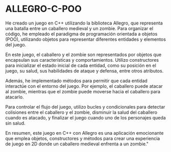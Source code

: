 # ALLEGRO-C-POO
He creado un juego en C++ utilizando la biblioteca Allegro, que representa una batalla entre un caballero medieval y un zombie. Para organizar el código, he empleado el paradigma de programación orientada a objetos (POO), utilizando objetos para representar diferentes entidades y elementos del juego.

En este juego, el caballero y el zombie son representados por objetos que encapsulan sus características y comportamientos. Utilizo constructores para inicializar el estado inicial de cada entidad, como su posición en el juego, su salud, sus habilidades de ataque y defensa, entre otros atributos.

Además, he implementado métodos para permitir que cada entidad interactúe con el entorno del juego. Por ejemplo, el caballero puede atacar al zombie, mientras que el zombie puede moverse hacia el caballero para atacarlo.

Para controlar el flujo del juego, utilizo bucles y condicionales para detectar colisiones entre el caballero y el zombie, disminuir la salud del caballero cuando es atacado, y finalizar el juego cuando uno de los personajes queda sin salud.

En resumen, este juego en C++ con Allegro es una aplicación emocionante que emplea objetos, constructores y métodos para crear una experiencia de juego en 2D donde un caballero medieval enfrenta a un zombie."
